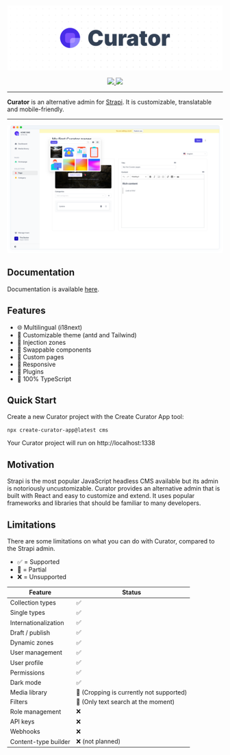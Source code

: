 ![Curator Logo](https://raw.githubusercontent.com/its-devtastic/curator/main/media/banner.png)

<div align="center">
  <a aria-label="Stars" href="https://github.com/its-devtastic/curator/stargazers">
    <img src="https://img.shields.io/github/stars/its-devtastic/curator">
  </a>
<a aria-label="NPM" href="https://www.npmjs.com/package/@curatorjs/studio">
    <img src="https://img.shields.io/npm/dm/%40curatorjs/studio">
  </a>
</div>

---

**Curator** is an alternative admin for [Strapi](https://www.strapi.io). It is customizable, translatable and mobile-friendly.

---

![Preview](https://raw.githubusercontent.com/its-devtastic/curator/main/media/preview.png)

## Documentation

Documentation is available [here](https://its-devtastic.github.io/curator/).

## Features

- 🌐 Multilingual (i18next)
- 🎨 Customizable theme (antd and Tailwind)
- 🧩 Injection zones
- 🧱 Swappable components
- 📜 Custom pages
- 📱 Responsive
- 🔌 Plugins
- 💯 100% TypeScript

## Quick Start

Create a new Curator project with the Create Curator App tool:

```shell
npx create-curator-app@latest cms
```

Your Curator project will run on http://localhost:1338

## Motivation

Strapi is the most popular JavaScript headless CMS available but its admin is notoriously uncustomizable. Curator
provides an alternative admin that is built with React and easy to customize and extend. It uses popular frameworks and
libraries that should be familiar to many developers.

## Limitations

There are some limitations on what you can do with Curator, compared to the Strapi admin.

- ✅ = Supported
- 🚧 = Partial
- ❌ = Unsupported

| Feature              | Status                                    |
| -------------------- | ----------------------------------------- |
| Collection types     | ✅                                        |
| Single types         | ✅                                        |
| Internationalization | ✅                                        |
| Draft / publish      | ✅                                        |
| Dynamic zones        | ✅                                        |
| User management      | ✅                                        |
| User profile         | ✅                                        |
| Permissions          | ✅️                                       |
| Dark mode            | ✅                                        |
| Media library        | 🚧️ (Cropping is currently not supported) |
| Filters              | 🚧️ (Only text search at the moment)      |
| Role management      | ❌                                        |
| API keys             | ❌                                        |
| Webhooks             | ❌                                        |
| Content-type builder | ❌ (not planned)                          |
